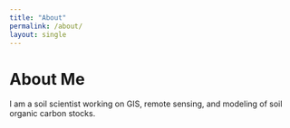 ```yaml
---
title: "About"
permalink: /about/
layout: single
---
```


# About Me

I am a soil scientist working on GIS, remote sensing, and modeling of soil organic carbon stocks.
